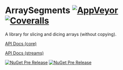 # ArraySegments [![AppVeyor](https://img.shields.io/appveyor/ci/StephenCleary/ArraySegments.svg?style=plastic)](https://ci.appveyor.com/project/StephenCleary/ArraySegments) [![Coveralls](https://img.shields.io/coveralls/StephenCleary/ArraySegments.svg?style=plastic)](https://coveralls.io/r/StephenCleary/ArraySegments)

A library for slicing and dicing arrays (without copying).

[API Docs (core)](http://dotnetapis.com/pkg/Nito.ArraySegments/2.0-alpha-1)

[API Docs (streams)](http://dotnetapis.com/pkg/Nito.ArraySegments.Streams)

[![NuGet Pre Release](https://img.shields.io/nuget/vpre/Nito.ArraySegments.svg?style=plastic)](https://www.nuget.org/packages/Nito.ArraySegments/)
[![NuGet Pre Release](https://img.shields.io/nuget/vpre/Nito.ArraySegments.Streams.svg?style=plastic)](https://www.nuget.org/packages/Nito.ArraySegments.Streams/)
